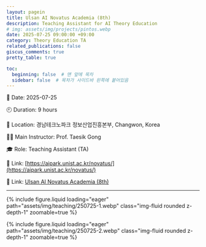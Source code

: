 ```yaml
---
layout: pagein
title: Ulsan AI Novatus Academia (8th)
description: Teaching Assistant for AI Theory Education
# img: assets/img/projects/pintos.webp
date: 2025-07-25 09:00:00 +09:00
category: Theory Education TA
related_publications: false
giscus_comments: true
pretty_table: true

toc:
  beginning: false  # 맨 앞에 목차
  sidebar: false  # 목차가 사이드바 왼쪽에 붙어있음
---
```



📅 Date: 2025-07-25  

🕘 Duration: 9 hours  

📍 Location: 경남테크노파크 정보산업진흥본부, Changwon, Korea

👨‍🏫 Main Instructor: Prof. Taesik Gong  

🎓 Role: Teaching Assistant (TA)  

🔗 Link: [https://aipark.unist.ac.kr/novatus/](https://aipark.unist.ac.kr/novatus/)

🔗 Link: [Ulsan AI Novatus Academia (8th)](https://aipark.unist.ac.kr/unist-ai%eb%85%b8%eb%b0%94%ed%88%ac%ec%8a%a4-%ec%95%84%ec%b9%b4%eb%8d%b0%eb%af%b8%ec%95%84%ec%9a%b8%ec%82%b0%ea%b3%bc%ec%a0%95-8%ea%b8%b0-%ea%b5%90%ec%9c%a1%ec%83%9d-%eb%aa%a8%ec%a7%91-%ea%b3%b5/?p_num=1&keyword=&target=)


---


{% include figure.liquid loading="eager" path="assets/img/teaching/250725-1.webp" class="img-fluid rounded z-depth-1" zoomable=true %} 

{% include figure.liquid loading="eager" path="assets/img/teaching/250725-2.webp" class="img-fluid rounded z-depth-1" zoomable=true %} 
